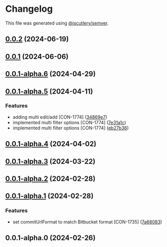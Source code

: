 # Changelog

This file was generated using [@jscutlery/semver](https://github.com/jscutlery/semver).

## [0.0.2](http://bitbucket.org/Advanticsys/concordia-nx-ionic/compare/fitdrive-shell-e2e-0.0.1...fitdrive-shell-e2e-0.0.2) (2024-06-19)

## [0.0.1](http://bitbucket.org/Advanticsys/concordia-nx-ionic/compare/fitdrive-shell-e2e-0.0.1-alpha.6...fitdrive-shell-e2e-0.0.1) (2024-06-06)

## [0.0.1-alpha.6](http://bitbucket.org/Advanticsys/concordia-nx-ionic/compare/fitdrive-shell-e2e-0.0.1-alpha.5...fitdrive-shell-e2e-0.0.1-alpha.6) (2024-04-29)

## [0.0.1-alpha.5](http://bitbucket.org/Advanticsys/concordia-nx-ionic/compare/fitdrive-shell-e2e-0.0.1-alpha.4...fitdrive-shell-e2e-0.0.1-alpha.5) (2024-04-11)


### Features

* adding multi edit/add [CON-1774] ([34869e7](http://bitbucket.org/Advanticsys/concordia-nx-ionic/commit/34869e7f8b8a68c2256391fdd53ce967a218f3d2))
* implemented multi filter options [CON-1774] ([7e31a1c](http://bitbucket.org/Advanticsys/concordia-nx-ionic/commit/7e31a1c9dd5f1ba4c6aacfe287d3259cde9cf0f4))
* implemented multi filter options [CON-1774] ([eb27b36](http://bitbucket.org/Advanticsys/concordia-nx-ionic/commit/eb27b3677d182e2e91b474d4df0e9cf617844ff8))

## [0.0.1-alpha.4](http://bitbucket.org/Advanticsys/concordia-nx-ionic/compare/fitdrive-shell-e2e-0.0.1-alpha.3...fitdrive-shell-e2e-0.0.1-alpha.4) (2024-04-02)

## [0.0.1-alpha.3](http://bitbucket.org/Advanticsys/concordia-nx-ionic/compare/fitdrive-shell-e2e-0.0.1-alpha.2...fitdrive-shell-e2e-0.0.1-alpha.3) (2024-03-22)

## [0.0.1-alpha.2](http://bitbucket.org/Advanticsys/concordia-nx-ionic/compare/fitdrive-shell-e2e-0.0.1-alpha.1...fitdrive-shell-e2e-0.0.1-alpha.2) (2024-02-28)

## [0.0.1-alpha.1](http://bitbucket.org/Advanticsys/concordia-nx-ionic/compare/fitdrive-shell-e2e-0.0.1-alpha.0...fitdrive-shell-e2e-0.0.1-alpha.1) (2024-02-28)


### Features

* set commitUrlFormat to match Bitbucket format [CON-1735] ([7a68083](http://bitbucket.org/Advanticsys/concordia-nx-ionic/commit/7a6808370dfc77ed9ba11c4a7d751979b6c0efe3))

## 0.0.1-alpha.0 (2024-02-26)
